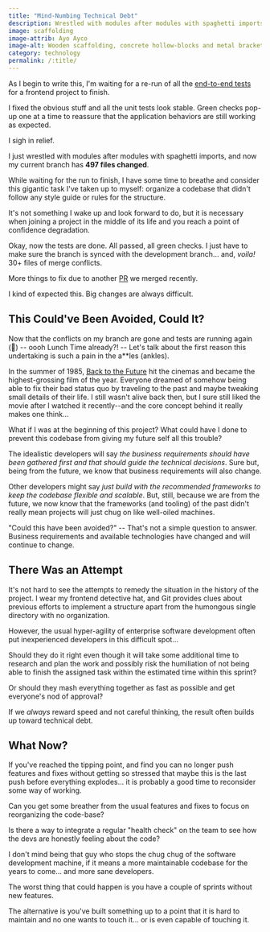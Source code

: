 ```yaml
---
title: "Mind-Numbing Technical Debt"
description: Wrestled with modules after modules with spaghetti imports, and now my current branch has 497 files changed
image: scaffolding
image-attrib: Ayo Ayco
image-alt: Wooden scaffolding, concrete hollow-blocks and metal brackets in a dim construction site
category: technology
permalink: /:title/
---
```


As I begin to write this, I'm waiting for a re-run of all the [end-to-end tests](https://www.browserstack.com/guide/end-to-end-testing) for a frontend project to finish.

I fixed the obvious stuff and all the unit tests look stable. Green checks pop-up one at a time to reassure that the application behaviors are still working as expected.

I sigh in relief.

I just wrestled with modules after modules with spaghetti imports, and now my current branch has **497 files changed**.

While waiting for the run to finish, I have some time to breathe and consider this gigantic task I've taken up to myself: organize a codebase that didn't follow any style guide or rules for the structure.

It's not something I wake up and look forward to do, but it is necessary when joining a project in the middle of its life and you reach a point of confidence degradation.

Okay, now the tests are done. All passed, all green checks. I just have to make sure the branch is synced with the development branch... and, *voila!* 30+ files of merge conflicts.

More things to fix due to another [PR](https://thecodebytes.com/what-is-a-pr-pull-request-in-software-development/) we merged recently.

I kind of expected this. Big changes are always difficult.

## This Could've Been Avoided, Could It?

Now that the conflicts on my branch are gone and tests are running again (🤣) -- oooh Lunch Time already?! -- Let's talk about the first reason this undertaking is such a pain in the a**les (ankles).

In the summer of 1985, [Back to the Future](https://en.wikipedia.org/wiki/Back_to_the_Future) hit the cinemas and became the highest-grossing film of the year. Everyone dreamed of somehow being able to fix their bad status quo by traveling to the past and maybe tweaking small details of their life. I still wasn't alive back then, but I sure still liked the movie after I watched it recently--and the core concept behind it really makes one think...

What if I was at the beginning of this project? What could have I done to prevent this codebase from giving my future self all this trouble?

The idealistic developers will say *the business requirements should have been gathered first and that should guide the technical decisions*. Sure but, being from the future, we know that business requirements will also change.

Other developers might say *just build with the recommended frameworks to keep the codebase flexible and scalable*. But, still, because we are from the future, we now know that the frameworks (and tooling) of the past didn't really mean projects will just chug on like well-oiled machines.

"Could this have been avoided?" -- That's not a simple question to answer. Business requirements and available technologies have changed and will continue to change.

## There Was an Attempt

It's not hard to see the attempts to remedy the situation in the history of the project. I wear my frontend detective hat, and Git provides clues about previous efforts to implement a structure apart from the humongous single directory with no organization.

However, the usual hyper-agility of enterprise software development often put inexperienced developers in this difficult spot...

Should they do it right even though it will take some additional time to research and plan the work and possibly risk the humiliation of not being able to finish the assigned task within the estimated time within this sprint?

Or should they mash everything together as fast as possible and get everyone's nod of approval?

If we *always* reward speed and not careful thinking, the result often builds up toward technical debt.

## What Now?

If you've reached the tipping point, and find you can no longer push features and fixes without getting so stressed that maybe this is the last push before everything explodes... it is probably a good time to reconsider some way of working.

Can you get some breather from the usual features and fixes to focus on reorganizing the code-base?

Is there a way to integrate a regular "health check" on the team to see how the devs are honestly feeling about the code?

I don't mind being that guy who stops the chug chug of the software development machine, if it means a more maintainable codebase for the years to come... and more sane developers.

The worst thing that could happen is you have a couple of sprints without new features.

The alternative is you've built something up to a point that it is hard to maintain and no one wants to touch it... or is even capable of touching it.